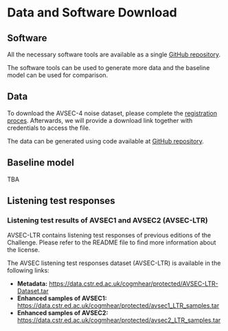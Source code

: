 # Data and Software Download

## Software

All the necessary software tools are available as a single [GitHub repository](https://github.com/cogmhear/avse_challenge).

The software tools can be used to generate more data and the baseline model can be used for comparison.

## Data

To download the AVSEC-4 noise dataset, please complete the [registration proces](https://challenge.cogmhear.org/#/getting-started/register). Afterwards, we will provide a download link together with credentials to access the file.

The data can be generated using code available at [GitHub repository](https://github.com/cogmhear/avse_challenge).

## Baseline model

TBA

## Listening test responses

### Listening test results of AVSEC1 and AVSEC2 (AVSEC-LTR)

AVSEC-LTR contains listening test responses of previous editions of the Challenge. 
Please refer to the README file to find more information about the license. 

The AVSEC listening test responses dataset (AVSEC-LTR) is available in the following links:

- **Metadata:**
https://data.cstr.ed.ac.uk/cogmhear/protected/AVSEC-LTR-Dataset.tar
- **Enhanced samples of AVSEC1:**
https://data.cstr.ed.ac.uk/cogmhear/protected/avsec1_LTR_samples.tar
- **Enhanced samples of AVSEC2:**
https://data.cstr.ed.ac.uk/cogmhear/protected/avsec2_LTR_samples.tar

[//]: # (To download the pretrained baseline model checkpoint please click [here]&#40;https://huggingface.co/cogmhear/avsec3-baseline&#41;.)
